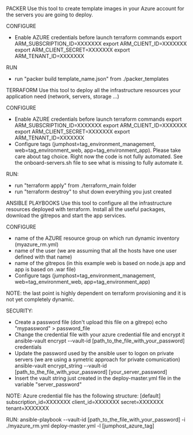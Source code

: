 PACKER
Use this tool to create template images in your Azure account for the servers you are going to deploy.

CONFIGURE
- Enable AZURE credentials before launch terraform commands
  export ARM_SUBSCRIPTION_ID=XXXXXXX
  export ARM_CLIENT_ID=XXXXXXX
  export ARM_CLIENT_SECRET=XXXXXXX
  export ARM_TENANT_ID=XXXXXXX
  
RUN
- run "packer build template_name.json" from ./packer_templates

TERRAFORM
Use this tool to deploy all the infrastructure resources your application need (network, servers, storage ...)

CONFIGURE
- Enable AZURE credentials before launch terraform commands
  export ARM_SUBSCRIPTION_ID=XXXXXXX
  export ARM_CLIENT_ID=XXXXXXX
  export ARM_CLIENT_SECRET=XXXXXXX
  export ARM_TENANT_ID=XXXXXXX
- Configure tags (jumphost=tag_environment_management, web=tag_environment_web, app=tag_environment_app). Please take care about tag choice. Right now the code is not fully automated. See the onboard-servers.sh file to see what is missing to fully automate it.

RUN:
- run "terraform apply" from ./terraform_main folder
- run "terraform destroy" to shut down everything you just created

ANSIBLE PLAYBOOKS
Use this tool to configure all the infrastructure resources deployed with terraform.
Install all the useful packages, download the gitrepos and start the app services.

CONFIGURE
- name of the AZURE resource group on which run dynamic inventory (myazure_rm.yml)
- name of the user (we are assuming that all the hosts have one user defined with that name)
- name of the gitrepos (in this example web is based on node.js app and app is based on .war file)
- Configure tags (jumphost=tag_environment_management, web=tag_environment_web, app=tag_environment_app)

NOTE: the last point is highly dependent on terraform provisioning and it is not yet completely dynamic.

SECURITY:
- Create a password file (don't upload this file on a gitrepo)
  echo "mypassword" > password_file
- Change the credential file with your azure credential file and encrypt it
  ansible-vault encrypt --vault-id [path_to_the_file_with_your_password] credentials
- Update the password used by the ansible user to logon on private servers (we are using a symetric approach for private comunication)
  ansible-vault encrypt_string --vault-id [path_to_the_file_with_your_password] [your_server_password]
- Insert the vault string just created in the deploy-master.yml file in the variable "server_password"

NOTE: Azure credential file has the following structure:
[default]
subscription_id=XXXXXXX
client_id=XXXXXXX
secret=XXXXXXX
tenant=XXXXXXX

RUN:
ansible-playbook --vault-id [path_to_the_file_with_your_password] -i ./myazure_rm.yml deploy-master.yml -l [jumphost_azure_tag]
